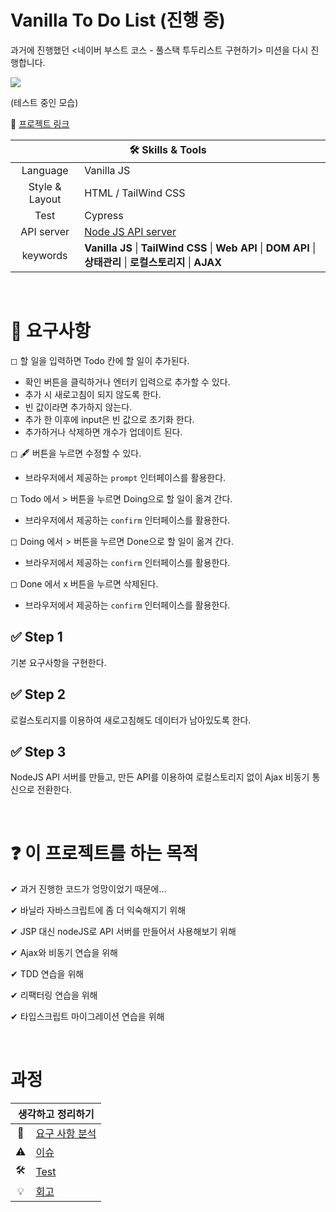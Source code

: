 # Vanilla To Do List (진행 중)

과거에 진행했던 <네이버 부스트 코스 - 풀스택 투두리스트 구현하기> 미션을 다시 진행합니다.

<img src="#" />

(테스트 중인 모습)

👋 [프로젝트 링크](#)

<table>
    <thead>
        <tr>
            <th colspan="2" style="text-align: center">
                🛠 Skills & Tools
            </th>
        </tr>
    </thead>
    <tbody>
        <tr>
            <td style="text-align: center">Language</td>
            <td>Vanilla JS</td>
        </tr>
        <tr>
            <td style="text-align: center">Style & Layout</td>
            <td>HTML / TailWind CSS</td>
        </tr>
        <tr>
            <td style="text-align: center">Test</td>
            <td>Cypress</td>
        </tr>
        <tr>
            <td style="text-align: center">API server</td>
            <td><a href="#">Node JS API server</a></td>
        </tr>
        <tr>
            <td style="text-align: center">keywords</td>
            <td><strong>Vanilla JS</strong> | <strong>TailWind CSS</strong> | <strong>Web API</strong> | <strong>DOM API</strong> | <strong>상태관리</strong> | <strong>로컬스토리지</strong> | <strong>AJAX</strong></td>
        </tr>
    </tbody>
</table>

</br>

# 🎯 요구사항

◻ 할 일을 입력하면 Todo 칸에 할 일이 추가된다.

- 확인 버튼을 클릭하거나 엔터키 입력으로 추가할 수 있다.
- 추가 시 새로고침이 되지 않도록 한다.
- 빈 값이라면 추가하지 않는다.
- 추가 한 이후에 input은 빈 값으로 초기화 한다.
- 추가하거나 삭제하면 개수가 업데이트 된다.

◻ 🖋 버튼을 누르면 수정할 수 있다.

- 브라우저에서 제공하는 `prompt` 인터페이스를 활용한다.

◻ Todo 에서 > 버튼을 누르면 Doing으로 할 일이 옮겨 간다.

- 브라우저에서 제공하는 `confirm` 인터페이스를 활용한다.

◻ Doing 에서 > 버튼을 누르면 Done으로 할 일이 옮겨 간다.

- 브라우저에서 제공하는 `confirm` 인터페이스를 활용한다.

◻ Done 에서 x 버튼을 누르면 삭제된다.

- 브라우저에서 제공하는 `confirm` 인터페이스를 활용한다.

## ✅ Step 1

기본 요구사항을 구현한다.

## ✅ Step 2

로컬스토리지를 이용하여 새로고침해도 데이터가 남아있도록 한다.

## ✅ Step 3

NodeJS API 서버를 만들고, 만든 API를 이용하여 로컬스토리지 없이 Ajax 비동기 통신으로 전환한다.

</br>

# ❓ 이 프로젝트를 하는 목적

✔ 과거 진행한 코드가 엉망이었기 때문에...

✔ 바닐라 자바스크립트에 좀 더 익숙해지기 위해

✔ JSP 대신 nodeJS로 API 서버를 만들어서 사용해보기 위해

✔ Ajax와 비동기 연습을 위해

✔ TDD 연습을 위해

✔ 리팩터링 연습을 위해

✔ 타입스크립트 마이그레이션 연습을 위해

</br>

# 과정

<table>
    <thead>
        <tr>
            <th colspan="2" style="text-align: center">
                생각하고 정리하기
            </th>
        </tr>
    </thead>
    <tbody>
        <tr>
            <td style="text-align: center">🤔</td>
            <td><a href="https://www.notion.so/ryong9rrr/b6e56085018f41b1ae5a37c538e07d65">요구 사항 분석</a></td>
        </tr>
        <tr>
            <td style="text-align: center">⚠</td>
            <td><a href="#">이슈</a></td>
        </tr>
        <tr>
            <td style="text-align: center">🛠</td>
            <td><a href="#">Test</a></td>
        </tr>
        <tr>
            <td style="text-align: center">💡</td>
            <td><a href="#">회고</a></td>
        </tr>
    </tbody>
</table>
